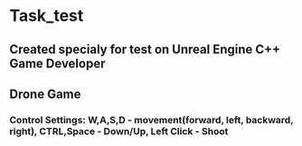 # Task_test
## Created specialy for test on Unreal Engine C++ Game Developer
## Drone Game
### Control Settings: W,A,S,D - movement(forward, left, backward, right), CTRL,Space - Down/Up, Left Click - Shoot 
  
